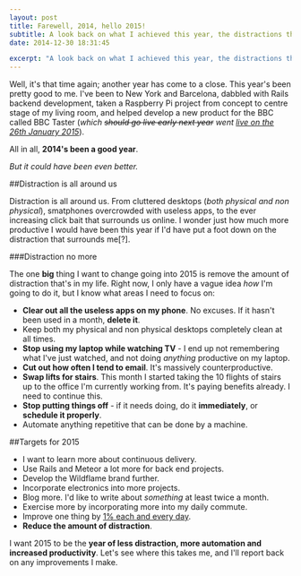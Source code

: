 ```yaml
---
layout: post
title: Farewell, 2014, hello 2015!
subtitle: A look back on what I achieved this year, the distractions that got in the way, and what I want to change &amp; achieve going into 2015.
date: 2014-12-30 18:31:45

excerpt: "A look back on what I achieved this year, the distractions that got in the way, and what I want to change &amp; achieve going into 2015."
---
```


Well, it's that time again; another year has come to a close. This year's been pretty good to me. I've been to New York and Barcelona, dabbled with Rails backend development, taken a Raspberry Pi project from concept to centre stage of my living room, and helped develop a new product for the BBC called BBC Taster (*which <s>should go live early next year</s> went [live on the 26th January 2015](http://bbc.co.uk/taster)*).

All in all, **2014's been a good year**.

*But it could have been even better.*

##Distraction is all around us

Distraction is all around us. From cluttered desktops (*both physical and non physical*), smatphones overcrowded with useless apps, to the ever increasing click bait that surrounds us online. I wonder just how much more productive I would have been this year if I'd have put a foot down on the distraction that surrounds me[?].

###Distraction no more

The one **big** thing I want to change going into 2015 is remove the amount of distraction that's in my life. Right now, I only have a vague idea *how* I'm going to do it, but I know what areas I need to focus on:

- **Clear out all the useless apps on my phone**. No excuses. If it hasn't been used in a month, **delete it**.
- Keep both my physical and non physical desktops completely clean at all times.
- **Stop using my laptop while watching TV** - I end up not remembering what I've just watched, and not doing *anything* productive on my laptop.
- **Cut out how often I tend to email**. It's massively counterproductive.
- **Swap lifts for stairs**. This month I started taking the 10 flights of stairs up to the office I'm currently working from. It's paying benefits already. I need to continue this.
- **Stop putting things off** - if it needs doing, do it **immediately**, or **schedule it properly**.
- Automate anything repetitive that can be done by a machine.

##Targets for 2015

- I want to learn more about continuous delivery.
- Use Rails and Meteor a lot more for back end projects.
- Develop the Wildflame brand further.
- Incorporate electronics into more projects.
- Blog more. I'd like to write about *something* at least twice a month.
- Exercise more by incorporating more into my daily commute.
- Improve one thing by [1% each and every day](http://jamesclear.com/marginal-gains).
- **Reduce the amount of distraction**.

I want 2015 to be the **year of less distraction, more automation and increased productivity**. Let's see where this takes me, and I'll report back on any improvements I make.

